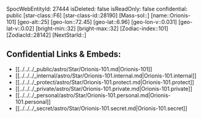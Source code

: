﻿---
location: [6.96,72.45,25]
type: Station
tags:
- astro/Star

---
SpocWebEntityId: 27444
isDeleted: false
isReadOnly: false
confidential: public
[star-class::F6]
[star-class-id::28190]
[Mass-sol::]
[name::Orionis-101]
[geo-alt::25]
[geo-lon::72.45]
[geo-lat::6.96]
[geo-lon-v::0.031]
[geo-lat-v::0.02]
[bright-min::32]
[bright-max::32]
[Zodiac-index::101]
[ZodiacId::28142]
[NextStarId::]



## Confidential Links & Embeds: 
- [[../../../_public/astro/Star/Orionis-101.md|Orionis-101]] 
- [[../../../_internal/astro/Star/Orionis-101.internal.md|Orionis-101.internal]] 
- [[../../../_protect/astro/Star/Orionis-101.protect.md|Orionis-101.protect]] 
- [[../../../_private/astro/Star/Orionis-101.private.md|Orionis-101.private]] 
- [[../../../_personal/astro/Star/Orionis-101.personal.md|Orionis-101.personal]] 
- [[../../../_secret/astro/Star/Orionis-101.secret.md|Orionis-101.secret]] 
